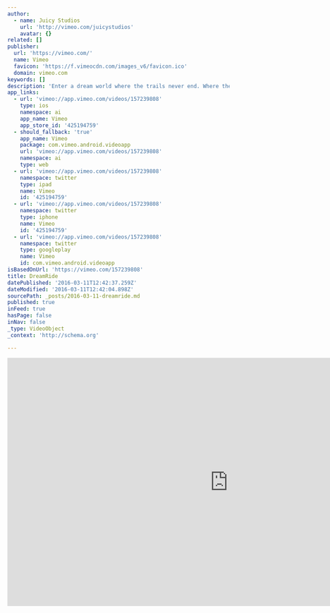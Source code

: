 ```yaml
---
author:
  - name: Juicy Studios
    url: 'http://vimeo.com/juicystudios'
    avatar: {}
related: []
publisher:
  url: 'https://vimeo.com/'
  name: Vimeo
  favicon: 'https://f.vimeocdn.com/images_v6/favicon.ico'
  domain: vimeo.com
keywords: []
description: 'Enter a dream world where the trails never end. Where the promise of joy and freedom exist around each bend. Take a magical trip through beautiful landscapes and join us on this DreamRide. DreamRide was filmed in Utah, Nevada, California, Oregon, and Washington in the Fall of 2015.'
app_links:
  - url: 'vimeo://app.vimeo.com/videos/157239808'
    type: ios
    namespace: ai
    app_name: Vimeo
    app_store_id: '425194759'
  - should_fallback: 'true'
    app_name: Vimeo
    package: com.vimeo.android.videoapp
    url: 'vimeo://app.vimeo.com/videos/157239808'
    namespace: ai
    type: web
  - url: 'vimeo://app.vimeo.com/videos/157239808'
    namespace: twitter
    type: ipad
    name: Vimeo
    id: '425194759'
  - url: 'vimeo://app.vimeo.com/videos/157239808'
    namespace: twitter
    type: iphone
    name: Vimeo
    id: '425194759'
  - url: 'vimeo://app.vimeo.com/videos/157239808'
    namespace: twitter
    type: googleplay
    name: Vimeo
    id: com.vimeo.android.videoapp
isBasedOnUrl: 'https://vimeo.com/157239808'
title: DreamRide
datePublished: '2016-03-11T12:42:37.259Z'
dateModified: '2016-03-11T12:42:04.898Z'
sourcePath: _posts/2016-03-11-dreamride.md
published: true
inFeed: true
hasPage: false
inNav: false
_type: VideoObject
_context: 'http://schema.org'

---
```

<iframe src="https://cdn.embedly.com/widgets/media.html?src=https%3A%2F%2Fplayer.vimeo.com%2Fvideo%2F157239808&amp;url=https%3A%2F%2Fvimeo.com%2F157239808&amp;image=http%3A%2F%2Fi.vimeocdn.com%2Fvideo%2F558561427_1280.jpg&amp;key=b7d04c9b404c499eba89ee7072e1c4f7&amp;type=text%2Fhtml&amp;schema=vimeo" width="1000" height="563" scrolling="no" frameborder="0" allowfullscreen="allowfullscreen" style=""></iframe>